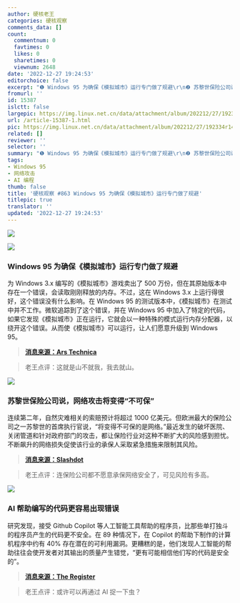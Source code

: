 ```yaml
---
author: 硬核老王
categories: 硬核观察
comments_data: []
count:
  commentnum: 0
  favtimes: 0
  likes: 0
  sharetimes: 0
  viewnum: 2648
date: '2022-12-27 19:24:53'
editorchoice: false
excerpt: "❶ Windows 95 为确保《模拟城市》运行专门做了规避\r\n❷ 苏黎世保险公司说，网络攻击将变得“不可保”\r\n❸ AI 帮助编写的代码更容易出现错误"
fromurl: ''
id: 15387
islctt: false
largepic: https://img.linux.net.cn/data/attachment/album/202212/27/192334r14mubszsb1s56ts.jpg
url: /article-15387-1.html
pic: https://img.linux.net.cn/data/attachment/album/202212/27/192334r14mubszsb1s56ts.jpg.thumb.jpg
related: []
reviewer: ''
selector: ''
summary: "❶ Windows 95 为确保《模拟城市》运行专门做了规避\r\n❷ 苏黎世保险公司说，网络攻击将变得“不可保”\r\n❸ AI 帮助编写的代码更容易出现错误"
tags:
- Windows 95
- 网络攻击
- AI 编程
thumb: false
title: '硬核观察 #863 Windows 95 为确保《模拟城市》运行专门做了规避'
titlepic: true
translator: ''
updated: '2022-12-27 19:24:53'
---
```


![](/data/attachment/album/202212/27/192334r14mubszsb1s56ts.jpg)


![](/data/attachment/album/202212/27/192341bbfwykbu3bgzxkgk.jpg)


### Windows 95 为确保《模拟城市》运行专门做了规避


为 Windows 3.x 编写的《模拟城市》游戏卖出了 500 万份，但在其原始版本中存在一个错误，会读取刚刚释放的内存。不过，这在 Windows 3.x 上运行得很好，这个错误没有什么影响。在 Windows 95 的测试版本中，《模拟城市》在测试中并不工作。微软追踪到了这个错误，并在 Windows 95 中加入了特定的代码，如果它发现《模拟城市》正在运行，它就会以一种特殊的模式运行内存分配器，以绕开这个错误。从而使《模拟城市》可以运行，让人们愿意升级到 Windows 95。



> 
> **[消息来源：Ars Technica](https://arstechnica.com/gadgets/2022/10/windows-95-went-the-extra-mile-to-ensure-compatibility-of-simcity-other-games/)**
> 
> 
> 



> 
> 老王点评：这就是山不就我，我去就山。
> 
> 
> 


![](/data/attachment/album/202212/27/192411f8csmcn89smn82s5.jpg)


### 苏黎世保险公司说，网络攻击将变得“不可保”


连续第二年，自然灾难相关的索赔预计将超过 1000 亿美元。但欧洲最大的保险公司之一苏黎世的首席执行官说，“将变得不可保的是网络。”最近发生的破坏医院、关闭管道和针对政府部门的攻击，都让保险行业对这种不断扩大的风险感到担忧。不断飙升的网络损失促使该行业的承保人采取紧急措施来限制其风险。



> 
> **[消息来源：Slashdot](https://it.slashdot.org/story/22/12/26/1938203/cyber-attacks-set-to-become-uninsurable-says-zurich-chief)**
> 
> 
> 



> 
> 老王点评：连保险公司都不愿意承保网络安全了，可见风险有多高。
> 
> 
> 


![](/data/attachment/album/202212/27/192349h1zuf18ijiqa8aue.jpg)


### AI 帮助编写的代码更容易出现错误


研究发现，接受 Github Copilot 等人工智能工具帮助的程序员，比那些单打独斗的程序员产生的代码更不安全。在 89 种情况下，在 Copilot 的帮助下制作的计算机程序中约有 40% 存在潜在的可利用漏洞。更糟糕的是，他们发现人工智能的帮助往往会使开发者对其输出的质量产生错觉，“更有可能相信他们写的代码是安全的”。



> 
> **[消息来源：The Register](https://www.theregister.com/2022/12/21/ai_assistants_bad_code/)**
> 
> 
> 



> 
> 老王点评：或许可以再通过 AI 捉一下虫？
> 
> 
>